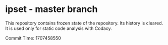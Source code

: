 # ipset - master branch

This repository contains frozen state of the repository.
Its history is cleared. It is used only for static code
analysis with Codacy.

Commit Time: 1707458550